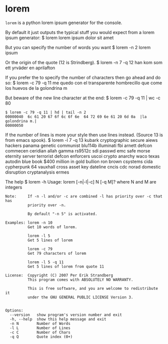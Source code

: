 lorem
=====

`lorem` is a python lorem ipsum generator for the console.

By default it just outputs the typical stuff you would expect from a lorem ipsum generator:
    $ lorem
    lorem ipsum dolor sit amet

But you can specify the number of words you want
    $ lorem -n 2
    lorem ipsum

Or the origin of the quote (12 is Strindberg).
    $ lorem -n 7 -q 12
    han kom som ett yrväder en aprilafton

If you prefer the to specify the number of characters then go ahead and do so:
    $ lorem -c 79 -q 11
    me quedo con el transparente hombrecillo que come los huevos de la golondrina m

But beware of the new line character at the end:
    $ lorem -c 79 -q 11 | wc -c
    80

    $ lorem -c 79 -q 11 | hd | tail -n 2
    00000040  6c 61 20 67 6f 6c 6f 6e  64 72 69 6e 61 20 6d 0a  |la golondrina m.|
    00000050

If the number of lines is more your style then use lines instead.
(Source 13 is from emacs spook).
    $ lorem -l 7 -q 13
    kubark cryptographic secure aiews hackers panama genetic communist
    blu114b illuminati fbi arnett defcon commecen ceridian allah
    gamma rs9512c sdi passwd emc safe morse eternity server terrorist
    defcon enforcers uscoi crypto anarchy waco texas autodin blue book
    $400 million in gold bullion ron brown csystems cida cypherpunk 64
    vauxhall cross asset key dateline cncis cdc norad domestic
    disruption cryptanalysis ermes

The help
    $ lorem -h
    Usage:    lorem [-n|-l|-c] N [-q M]?
              where
              N and M are integers

    Note:     If -n -l and/or -c are combined -l has priority over -c that has
              priority over -n.

              By default "-n 5" is activated.

    Examples: lorem -n 10
              Get 10 words of lorem.

              lorem -l 5
              Get 5 lines of lorem

              lorem -c 79
              Get 79 characters of lorem

              lorem -l 5 -q 11
              Get 5 lines of lorem from quote 11

    License:  Copyright (C) 2007 Per Erik Strandberg
              This program comes with ABSOLUTELY NO WARRANTY.

              This is free software, and you are welcome to redistribute it
              under the GNU GENERAL PUBLIC LICENSE Version 3.


    Options:
      --version   show program's version number and exit
      -h, --help  show this help message and exit
      -n N        Number of Words
      -l L        Number of Lines
      -c C        Number of Chars
      -q Q        Quote index (0+)

